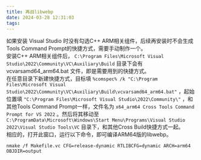 ```yaml
---
title: 再战libwebp
date: 2024-03-28 12:31:03
tags:
---
```

如果安装 Visual Studio 时没有勾选C++ ARM相关组件，后续再安装时不会生成Tools Command Prompt的快捷方式，需要手动制作一个。  
安装C++ ARM相关组件后， `C:\Program Files\Microsoft Visual Studio\2022\Community\VC\Auxiliary\Build` 目录下会有 vcvarsamd64_arm64.bat 文件，即是需要用到的快捷方式。  
在任意目录下新建快捷方式，目标填 `%comspec% /k "C:\Program Files\Microsoft Visual Studio\2022\Community\VC\Auxiliary\Build\vcvarsamd64_arm64.bat"` ，起始位置填 `"C:\Program Files\Microsoft Visual Studio\2022\Community\"` ，和其他Tools Command Prompt一样，文件名为 `x64_arm64 Cross Tools Command Prompt for VS 2022` 。然后将其移动至 `C:\ProgramData\Microsoft\Windows\Start Menu\Programs\Visual Studio 2022\Visual Studio Tools\VC` 目录下，和其他Cross Build快捷方式一起。  
相应的，打开此窗口，运行以下命令，即可编译ARM64版的libwebp。  
```batch
nmake /f Makefile.vc CFG=release-dynamic RTLIBCFG=dynamic ARCH=arm64 OBJDIR=output
```